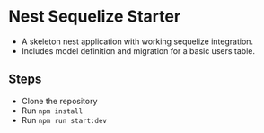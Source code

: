 # Nest Sequelize Starter

- A skeleton nest application with working sequelize integration.
- Includes model definition and migration for a basic users table.

## Steps

- Clone the repository
- Run `npm install`
- Run `npm run start:dev`
